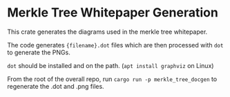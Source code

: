 # Merkle Tree Whitepaper Generation

This crate generates the diagrams used in the merkle tree whitepaper.

The code generates `{filename}.dot` files which are then processed with `dot` to
generate the PNGs.

`dot` should be installed and on the path. (`apt install graphviz` on Linux)

From the root of the overall repo, run `cargo run -p merkle_tree_docgen` to regenerate
the .dot and .png files.
